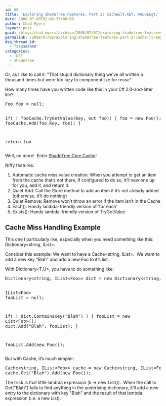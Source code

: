 ```yaml
---
id: 68
title: 'Exploring ShadeTree Features, Part 2: Cache&lt;KEY, VALUE&gt;'
date: 2008-07-08T02:48:33+00:00
author: Chad Myers
layout: post
guid: /blogs/chad_myers/archive/2008/07/07/exploring-shadetree-features-part-2-cache-lt-key-value-gt.aspx
permalink: /2008/07/08/exploring-shadetree-features-part-2-cache-lt-key-value-gt/
dsq_thread_id:
  - "264388950"
categories:
  - .NET
  - ShadeTree
---
```

Or, as I like to call it: "That stupid dictionary thing we&#8217;ve all written a thousand times but were too lazy to component-ize for reuse"

How many times have you written code like this in your C# 2.0-and-later life?

<div class="csharpcode-wrapper">
  <pre>Foo foo = null;

if( ! fooCache.TryGetValue(key, out foo))
{
    foo = new Foo();
    fooCache.Add(foo.Key, foo);
}

return foo</pre>
</div>

Well, no more!&#160; Enter [ShadeTree.Core.Cache](http://storyteller.tigris.org/source/browse/storyteller/trunk/src/ShadeTree.Core/Cache.cs?rev=177&view=markup)!

Nifty features:

  1. Automatic cache miss value creation: When you attempt to get an item from the cache that&#8217;s not there, if configured to do so, it&#8217;ll new one up for you, add it, and return it. 
  2. Quiet Add: Call the Store method to add an item if it&#8217;s not already added (otherwise, it&#8217;ll do nothing) 
  3. Quiet Remove: Remove won&#8217;t throw an error if the item isn&#8217;t in the Cache 
  4. Each(): Handy lambda-friendly version of &#8216;for each&#8217; 
  5. Exists(): Handy lambda-friendly version of TryGetValue

## Cache Miss Handling Example

This one I particularly like, especially when you need something like this: Dictionary<string, IList<Foo>>.

Consider this example: We want to have a Cache<string, IList<Foo>>.&#160; We want to add a new key "Blah" and add a new Foo to it&#8217;s list.

With Dictionary<T,U>, you have to do something like:

<div class="csharpcode-wrapper">
  <pre>Dictionary<span class="kwrd">&lt;</span><span class="html">string</span>, <span class="attr">IList&lt;</span><span class="attr">Foo</span><span class="kwrd">&gt;&gt;</span> dict = new Dictionary<span class="kwrd">&lt;</span><span class="html">string</span>, <span class="attr">IList</span>&lt;<span class="attr">Foo</span><span class="kwrd">&gt;&gt;</span>();

IList<span class="kwrd">&lt;</span><span class="html">Foo</span><span class="kwrd">&gt;</span> fooList = null;

if( ! dict.ContainsKey("Blah") )
{
    fooList = new List<span class="kwrd">&lt;</span><span class="html">Foo</span><span class="kwrd">&gt;</span>();
    dict.Add("Blah", fooList);
}

fooList.Add(new Foo());</pre>
</div>

But with Cache, it&#8217;s much simpler:

<div class="csharpcode-wrapper">
  <pre>Cache<span class="kwrd">&lt;</span><span class="html">string</span>, <span class="attr">IList</span>&lt;<span class="attr">Foo</span><span class="kwrd">&gt;&gt;</span> cache = new Cache<span class="kwrd">&lt;</span><span class="html">string</span>, <span class="attr">IList</span>&lt;<span class="attr">Foo</span><span class="kwrd">&gt;&gt;</span>(k =<span class="kwrd">&gt; </span>new List<span class="kwrd">&lt;</span><span class="html">Foo</span><span class="kwrd">&gt;</span>());
cache.Get("Blah").Add(new Foo());</pre>
</div>

The trick is that little lambda expression (k => new List<Foo>()).&#160; When the call to Get("Blah") fails to find anything in the underlying dictionary, it&#8217;ll add a new entry to the dictionary with key "Blah" and the result of that lambda expression (i.e. a new List<Foo>).